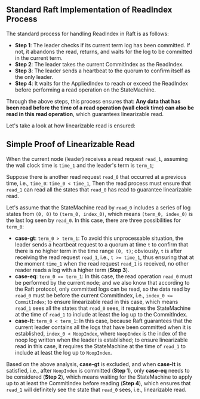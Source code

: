 ## Standard Raft Implementation of ReadIndex Process

The standard process for handling ReadIndex in Raft is as follows:

- **Step 1**: The leader checks if its current term log has been committed. If not, it abandons the read, returns, and waits for the log to be committed in the current term.
- **Step 2**: The leader takes the current CommitIndex as the ReadIndex.
- **Step 3**: The leader sends a heartbeat to the quorum to confirm itself as the only leader.
- **Step 4**: It waits for the AppliedIndex to reach or exceed the ReadIndex before performing a read operation on the StateMachine.

Through the above steps, this process ensures that:
**Any data that has been read before the time of a read operation (wall clock time) can also be read in this read operation**, which guarantees linearizable read.

Let's take a look at how linearizable read is ensured:

## Simple Proof of Linearizable Read

When the current node (leader) receives a read request `read_1`, assuming the wall clock time is `time_1` and the leader's term is `term_1`;

Suppose there is another read request `read_0` that occurred at a previous time, i.e., `time_0`: `time_0 < time_1`,
Then the read process must ensure that `read_1` can read all the states that `read_0` has read to guarantee linearizable read.

Let's assume that the StateMachine read by `read_0` includes a series of log states from `(0, 0)` to `(term_0, index_0)`, which means `(term_0, index_0)` is the last log seen by `read_0`.
In this case, there are three possibilities for `term_0`:

- **case-gt**: `term_0 > term_1`: To avoid this unprocessable situation, the leader sends a heartbeat request to a quorum at time `t` to confirm that there is no higher term in the time range `(0, t)`; obviously, `t` is after receiving the read request `read_1`, i.e., `t >= time_1`, thus ensuring that at the moment `time_1` when the read request `read_1` is received, no other reader reads a log with a higher term (**Step 3**).
- **case-eq**: `term_0 == term_1`: In this case, the read operation `read_0` must be performed by the current node; and we also know that according to the Raft protocol, only committed logs can be read, so the data read by `read_0` must be before the current CommitIndex, i.e., `index_0 <= CommitIndex`; to ensure linearizable read in this case, which means `read_1` sees all the states that `read_0` sees, it requires the StateMachine at the time of `read_1` to include at least the log up to the CommitIndex.
- **case-lt**: `term_0 < term_1`: In this case, because Raft guarantees that the current leader contains all the logs that have been committed when it is established, `index_0 < NoopIndex`, where `NoopIndex` is the index of the noop log written when the leader is established; to ensure linearizable read in this case, it requires the StateMachine at the time of `read_1` to include at least the log up to `NoopIndex`.

Based on the above analysis, **case-gt** is excluded, and when **case-lt** is satisfied, i.e., after `NoopIndex` is committed (**Step 1**), only **case-eq** needs to be considered (**Step 2**), which means waiting for the StateMachine to apply up to at least the CommitIndex before reading (**Step 4**), which ensures that `read_1` will definitely see the state that `read_0` sees, i.e., linearizable read.